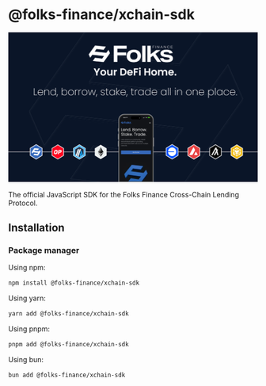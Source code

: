 # @folks-finance/xchain-sdk

![xChain Header](https://github.com/Folks-Finance/folks-finance-xchain-js-sdk/raw/main/media/repo-header.png)

The official JavaScript SDK for the Folks Finance Cross-Chain Lending Protocol.

## Installation

### Package manager

Using npm:

```bash
npm install @folks-finance/xchain-sdk
```

Using yarn:

```bash
yarn add @folks-finance/xchain-sdk
```

Using pnpm:

```bash
pnpm add @folks-finance/xchain-sdk
```

Using bun:

```bash
bun add @folks-finance/xchain-sdk
```
